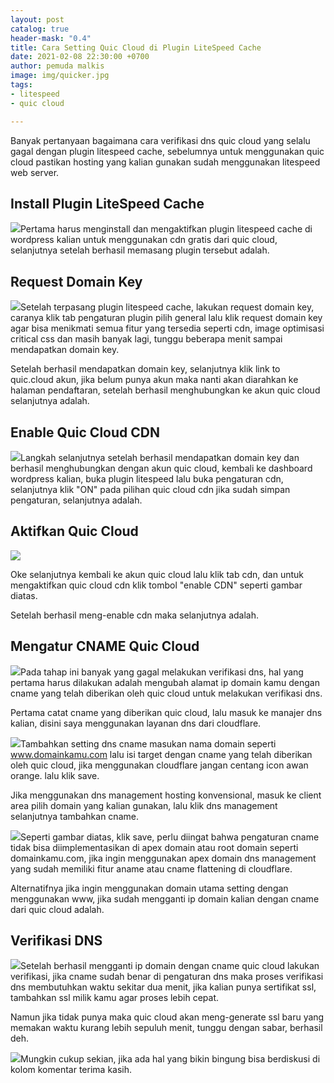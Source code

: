 ```yaml
---
layout: post
catalog: true
header-mask: "0.4"
title: Cara Setting Quic Cloud di Plugin LiteSpeed Cache
date: 2021-02-08 22:30:00 +0700
author: pemuda malkis
image: img/quicker.jpg
tags:
- litespeed
- quic cloud

---
```

Banyak pertanyaan bagaimana cara verifikasi dns quic cloud yang selalu gagal dengan plugin litespeed cache, sebelumnya untuk menggunakan quic cloud pastikan hosting yang kalian gunakan sudah menggunakan litespeed web server.

## Install Plugin LiteSpeed Cache

![](https://i0.wp.com/wildanfauzy.com/img/litespeed.png)Pertama harus menginstall dan mengaktifkan plugin litespeed cache di wordpress kalian untuk menggunakan cdn gratis dari quic cloud, selanjutnya setelah berhasil memasang plugin tersebut adalah.

## Request Domain Key

![](https://i0.wp.com/wildanfauzy.com/img/domain-key.png)Setelah terpasang plugin litespeed cache, lakukan request domain key, caranya klik tab pengaturan plugin pilih general lalu klik request domain key agar bisa menikmati semua fitur yang tersedia seperti cdn, image optimisasi critical css dan masih banyak lagi, tunggu beberapa menit sampai mendapatkan domain key.

Setelah berhasil mendapatkan domain key, selanjutnya klik link to quic.cloud akun, jika belum punya akun maka nanti akan diarahkan ke halaman pendaftaran, setelah berhasil menghubungkan ke akun quic cloud selanjutnya adalah.

## Enable Quic Cloud CDN

![](https://i0.wp.com/wildanfauzy.com/img/enable-cdn.png)Langkah selanjutnya setelah berhasil mendapatkan domain key dan berhasil menghubungkan dengan akun quic cloud, kembali ke dashboard wordpress kalian, buka plugin litespeed lalu buka pengaturan cdn, selanjutnya klik "ON" pada pilihan quic cloud cdn jika sudah simpan pengaturan, selanjutnya adalah.

## Aktifkan Quic Cloud

![](https://i0.wp.com/wildanfauzy.com/img/quic-cloud-enable.png)

Oke selanjutnya kembali ke akun quic cloud lalu klik tab cdn, dan untuk mengaktifkan quic cloud cdn klik tombol "enable CDN" seperti gambar diatas.

Setelah berhasil meng-enable cdn maka selanjutnya adalah.

## Mengatur CNAME Quic Cloud

![](https://i0.wp.com/wildanfauzy.com/img/cname-quic-cloud.png)Pada tahap ini banyak yang gagal melakukan verifikasi dns, hal yang pertama harus dilakukan adalah mengubah alamat ip domain kamu dengan cname yang telah diberikan oleh quic cloud untuk melakukan verifikasi dns.

Pertama catat cname yang diberikan quic cloud, lalu masuk ke manajer dns kalian, disini saya menggunakan layanan dns dari cloudflare.

![](https://i0.wp.com/wildanfauzy.com/img/setting-dns.png)Tambahkan setting dns cname masukan nama domain seperti www.domainkamu.com lalu isi target dengan cname yang telah diberikan oleh quic cloud, jika menggunakan cloudflare jangan centang icon awan orange. lalu klik save.

Jika menggunakan dns management hosting konvensional, masuk ke client area pilih domain yang kalian gunakan, lalu klik dns management selanjutnya tambahkan cname.

![](https://i0.wp.com/wildanfauzy.com/img/dns-manager.png)Seperti gambar diatas, klik save, perlu diingat bahwa pengaturan cname tidak bisa diimplementasikan di apex domain atau root domain seperti domainkamu.com, jika ingin menggunakan apex domain dns management yang sudah memiliki fitur aname atau cname flattening di cloudflare.

Alternatifnya jika ingin menggunakan domain utama setting dengan menggunakan www, jika sudah mengganti ip domain kalian dengan cname dari quic cloud adalah.

## Verifikasi DNS

![](https://i0.wp.com/wildanfauzy.com/img/verifikasi-cname.png)Setelah berhasil mengganti ip domain dengan cname quic cloud lakukan verifikasi, jika cname sudah benar di pengaturan dns maka proses verifikasi dns membutuhkan waktu sekitar dua menit, jika kalian punya sertifikat ssl, tambahkan ssl milik kamu agar proses lebih cepat.

Namun jika tidak punya maka quic cloud akan meng-generate ssl baru yang memakan waktu kurang lebih sepuluh menit, tunggu dengan sabar, berhasil deh.

![](https://i0.wp.com/wildanfauzy.com/img/sukes-cname.png)Mungkin cukup sekian, jika ada hal yang bikin bingung bisa berdiskusi di kolom komentar terima kasih.